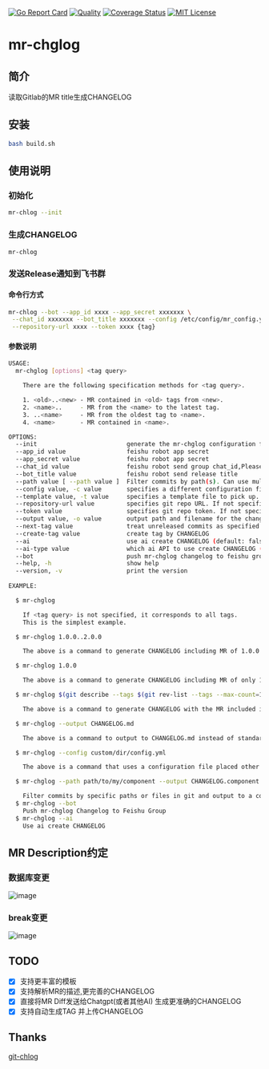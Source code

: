[![Go Report Card](https://goreportcard.com/badge/github.com/lwydyby/mr-chglog)](https://goreportcard.com/report/github.com/lwydyby/mr-chglog)
[![Quality](https://github.com/lwydyby/mr-chglog/actions/workflows/ci.yml/badge.svg?branch=main)](https://github.com/lwydyby/mr-chglog/actions/workflows/ci.yml)
[![Coverage Status](https://coveralls.io/repos/github/lwydyby/mr-chglog/badge.svg?branch=main)](https://coveralls.io/github/lwydyby/mr-chglog?branch=main)
[![MIT License](http://img.shields.io/badge/license-MIT-blue.svg?style=flat-square)](https://github.com/lwydyby/mr-chglog/blob/master/LICENSE)

# mr-chglog

## 简介

读取Gitlab的MR title生成CHANGELOG

## 安装

```bash
bash build.sh
```

## 使用说明

### 初始化

```bash
mr-chlog --init
```

### 生成CHANGELOG

```bash
mr-chlog
```

### 发送Release通知到飞书群

#### 命令行方式
```bash
mr-chlog --bot --app_id xxxx --app_secret xxxxxxx \
 --chat_id xxxxxxx --bot_title xxxxxxx --config /etc/config/mr_config.yml \
 --repository-url xxxx --token xxxx {tag}
```

#### 参数说明

``` bash
USAGE:
  mr-chglog [options] <tag query>

    There are the following specification methods for <tag query>.

    1. <old>..<new> - MR contained in <old> tags from <new>.
    2. <name>..     - MR from the <name> to the latest tag.
    3. ..<name>     - MR from the oldest tag to <name>.
    4. <name>       - MR contained in <name>.

OPTIONS:
  --init                         generate the mr-chglog configuration file in interactive (default: false)
  --app_id value                 feishu robot app secret
  --app_secret value             feishu robot app secret
  --chat_id value                feishu robot send group chat_id,Please use , to separate multiple
  --bot_title value              feishu robot send release title
  --path value [ --path value ]  Filter commits by path(s). Can use multiple times.
  --config value, -c value       specifies a different configuration file to pick up (default: ".chglog/mr_config.yml")
  --template value, -t value     specifies a template file to pick up. If not specified, use the one in config
  --repository-url value         specifies git repo URL. If not specified, use 'repository_url' in config
  --token value                  specifies git repo token. If not specified, use 'token' in config
  --output value, -o value       output path and filename for the changelogs. If not specified, output to stdout
  --next-tag value               treat unreleased commits as specified tags (EXPERIMENTAL)
  --create-tag value             create tag by CHANGELOG
  --ai                           use ai create CHANGELOG (default: false)
  --ai-type value                which ai API to use create CHANGELOG (default: poe)
  --bot                          push mr-chglog changelog to feishu group (default: false)
  --help, -h                     show help
  --version, -v                  print the version
  
EXAMPLE:

  $ mr-chglog

    If <tag query> is not specified, it corresponds to all tags.
    This is the simplest example.

  $ mr-chglog 1.0.0..2.0.0

    The above is a command to generate CHANGELOG including MR of 1.0.0 to 2.0.0.

  $ mr-chglog 1.0.0

    The above is a command to generate CHANGELOG including MR of only 1.0.0.

  $ mr-chglog $(git describe --tags $(git rev-list --tags --max-count=1))

    The above is a command to generate CHANGELOG with the MR included in the latest tag.

  $ mr-chglog --output CHANGELOG.md

    The above is a command to output to CHANGELOG.md instead of standard output.

  $ mr-chglog --config custom/dir/config.yml

    The above is a command that uses a configuration file placed other than ".chglog/config.yml".

  $ mr-chglog --path path/to/my/component --output CHANGELOG.component.md

    Filter commits by specific paths or files in git and output to a component specific changelog.
  $ mr-chglog --bot 
    Push mr-chglog Changelog to Feishu Group
  $ mr-chglog --ai 
    Use ai create CHANGELOG

```

## MR Description约定
### 数据库变更
![image](https://github.com/lwydyby/mr-chglog/assets/30611869/5a7b11f7-509a-4cfd-95d8-aa2e1cda8b8e)
### break变更
![image](https://github.com/lwydyby/mr-chglog/assets/30611869/a7f2474b-0be7-444b-bdf5-fd7723da8d1a)



## TODO

- [x] 支持更丰富的模板
- [x] 支持解析MR的描述,更完善的CHANGELOG
- [x] 直接将MR Diff发送给Chatgpt(或者其他AI) 生成更准确的CHANGELOG
- [x] 支持自动生成TAG 并上传CHANGELOG

## Thanks
[git-chlog](https://github.com/git-chglog/git-chglog)
